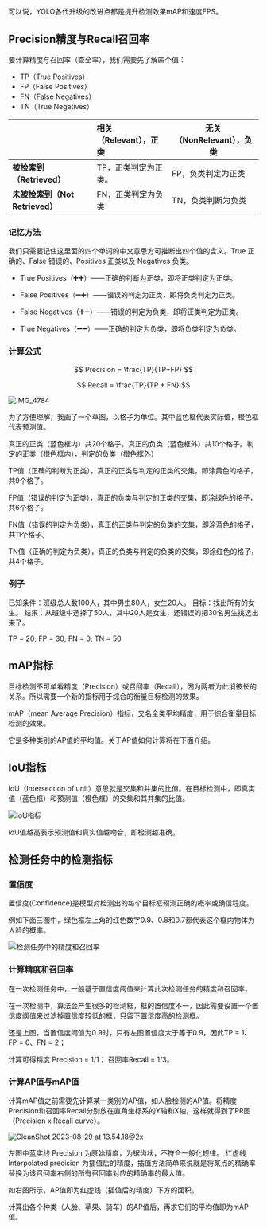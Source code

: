 #    

可以说，YOLO各代升级的改进点都是提升检测效果mAP和速度FPS。 

## Precision精度与Recall召回率

要计算精度与召回率（查全率），我们需要先了解四个值：

- TP（True Positives）
- FP（False Positives）
- FN（False Negatives）
- TN（True Negatives）

|                                 | 相关（Relevant），正类 | 无关（NonRelevant），负类 |
| :------------------------------ | :--------------------- | ------------------------- |
| **被检索到（Retrieved）**       | TP，正类判定为正类。   | FP，负类判定为正类        |
| **未被检索到（Not Retrieved）** | FN，正类判定为负类     | TN，负类判断为负类        |

### 记忆方法

我们只需要记住这里面的四个单词的中文意思方可推断出四个值的含义。True 正确的、False 错误的、Positives 正类以及 Negatives 负类。

- True Positives（:heavy_plus_sign::heavy_plus_sign:）——正确的判断为正类，即将正类判定为正类。
- False Positives（:heavy_minus_sign::heavy_plus_sign:）——错误的判定为正类，即将负类判定为正类。
- False Negatives（:heavy_plus_sign::heavy_minus_sign:）——错误的判定为负类，即将正类判定为正类。

- True Negatives（:heavy_minus_sign::heavy_minus_sign:）——正确的判定为负类，即将负类判定为负类。

### 计算公式

$$
Precision = \frac{TP}{TP+FP}
$$

$$
Recall = \frac{TP}{TP + FN}
$$

![IMG_4784](https://s2.loli.net/2023/08/28/DLUk8I91clvCbwd.jpg)

为了方便理解，我画了一个草图，以格子为单位。其中蓝色框代表实际值，橙色框代表预测值。

真正的正类（蓝色框内）共20个格子，真正的负类（蓝色框外）共10个格子。判定的正类（橙色框内），判定的负类（橙色框外）

TP值（正确的判断为正类），真正的正类与判定的正类的交集，即涂黄色的格子，共9个格子。

FP值（错误的判定为正类），真正的负类与判定的正类的交集，即涂绿色的格子，共6个格子。

FN值（错误的判定为负类），真正的正类与判定的负类的交集，即涂蓝色的格子，共11个格子。

TN值（正确的判定为负类），真正的负类与判定的负类的交集，即涂红色的格子，共4个格子。

### 例子

已知条件：班级总人数100人，其中男生80人，女生20人。
目标：找出所有的女生。
结果：从班级中选择了50人，其中20人是女生，还错误的把30名男生挑选出来了。

TP = 20; FP = 30; FN = 0; TN = 50

## mAP指标

目标检测不可单看精度（Precision）或召回率（Recall），因为两者为此消彼长的关系。所以需要一个新的指标用于综合的衡量目标检测的效果。

mAP（mean Average Precision）指标，又名全类平均精度，用于综合衡量目标检测的效果。

它是多种类别的AP值的平均值。关于AP值如何计算将在下面介绍。

## IoU指标

IoU（Intersection of unit）意思就是交集和并集的比值。在目标检测中，即真实值（蓝色框）和预测值（橙色框）的交集和其并集的比值。

![IoU指标](https://s2.loli.net/2023/08/28/UKzvVBHDgPc8jkq.png)

IoU值越高表示预测值和真实值越吻合，即检测越准确。

## 检测任务中的检测指标

### 置信度

置信度(Confidence)是模型对检测出的每个目标框预测正确的概率或确信程度。

例如下面三图中，绿色框左上角的红色数字0.9、0.8和0.7都代表这个框内物体为人脸的概率。

![检测任务中的精度和召回率]()

### 计算精度和召回率

在一次检测任务中，一般基于置信度阈值来计算此次检测任务的精度和召回率。

在一次检测中，算法会产生很多的检测框，框的置信度不一，因此需要设置一个置信度阈值来过滤掉置信度较低的框，只留下置信度高的检测框。

还是上图，当置信度阈值为0.9时，只有左图置信度大于等于0.9，因此TP = 1、FP = 0、FN = 2；

计算可得精度 Precision = 1/1； 召回率Recall = 1/3。

### 计算AP值与mAP值

计算mAP值之前需要先计算某一类别的AP值，如人脸检测的AP值。将精度Precision和召回率Recall分别放在直角坐标系的Y轴和X轴，这样就得到了PR图（Precision x Recall curve）。

![CleanShot 2023-08-29 at 13.54.18@2x](https://s2.loli.net/2023/08/29/DN4uysQH3dhXGT8.png)

左图中蓝实线 Precision 为原始精度，为锯齿状，不符合一般化规律。
红虚线 Interpolated precision 为插值后的精度，插值方法简单来说就是将某点的精确率替换为该召回率右侧的所有召回率对应的精确率的最大值。

如右图所示，AP值即为红虚线（插值后的精度）下方的面积。

计算出各个种类（人脸、苹果、骑车）的AP值后，再求它们的平均值即为mAP值。
